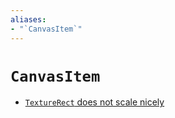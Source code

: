 ```yaml
---
aliases:
- "`CanvasItem`"
---
```


# `CanvasItem`

- [`TextureRect` does not scale nicely](godot-texture-rect-scales-badly.md)
